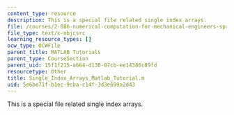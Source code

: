 ```yaml
---
content_type: resource
description: This is a special file related single index arrays.
file: /courses/2-086-numerical-computation-for-mechanical-engineers-spring-2013/5e6be71fb1ec9cbac14f3d3e699a2d43_Single_Index_Arrays_Matlab_Tutorial.m
file_type: text/x-objcsrc
learning_resource_types: []
ocw_type: OCWFile
parent_title: MATLAB Tutorials
parent_type: CourseSection
parent_uid: 15f1f215-a664-d130-07cb-ee14386c89fd
resourcetype: Other
title: Single_Index_Arrays_Matlab_Tutorial.m
uid: 5e6be71f-b1ec-9cba-c14f-3d3e699a2d43
---
```

This is a special file related single index arrays.

